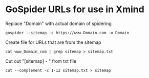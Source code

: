 # GoSpider URLs for use in Xmind


Replace "Domain" with actual domain of spidering

``gospider --sitemap -s https://www.Domain.com -o Domain``

Create file for URLs that are from the sitemap

``cat www_Domain_com | grep sitemap > sitemap.txt``

Cut out "[sitemap] - " from txt file

``cut --complement -c 1-12 sitemap.txt > sitemap``
